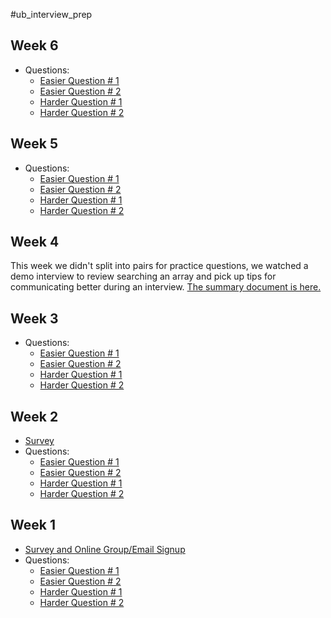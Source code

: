 #ub_interview_prep


## Week 6
* Questions:
  * [Easier Question # 1](https://docs.google.com/document/d/1Mmu5y-72pQ_z2-KHqK1kxc5WQ3zCn1--nFAjn0d0cck/edit?usp=sharing)
  * [Easier Question # 2](https://docs.google.com/document/d/1SiTi8sVaDxitk-jr6GFPFFwO-BoeJDkIDTEdqbbYPDY/edit?usp=sharing)
  * [Harder Question # 1](https://docs.google.com/document/d/1andVX87rJrSvp7XFXCMWVevjkkErM_Y6cPlcBviAi14/edit?usp=sharing)
  * [Harder Question # 2](https://docs.google.com/document/d/1dzEH_-R9d9_9-tEdxvgE_2LmxKnNhcmP8TGa4r_hVUo/edit?usp=sharing)

## Week 5
* Questions:
  * [Easier Question # 1](https://drive.google.com/open?id=1rHr803XFxua7pxMOaU3o7cLwdr9eo4fsXm1OrZWxkj8)
  * [Easier Question # 2](https://docs.google.com/document/d/1L_fp3fRURcGcaWqwI4jL-uozZdjA3DzlOSanf1V1RFc/edit?usp=sharing)
  * [Harder Question # 1](https://docs.google.com/document/d/1AbAvhQT84VTiJ1jUTPKlmwHUWKHnqkuKXqNVKiil5RU/edit?usp=sharing)
  * [Harder Question # 2](https://docs.google.com/document/d/12DKufyg52UcXtUNK4vYxUvyGjjlRq5ujnkjKOK6Acms/edit?usp=sharing)

## Week 4
This week we didn't split into pairs for practice questions, we watched a demo interview to review searching an array and pick up tips for communicating better during an interview. [The summary document is here.](https://docs.google.com/document/d/1pL17VbSuL1ZIPUoXCXs7C1VSAMBVo6F462NYktmgMZA/edit?usp=sharing)

## Week 3
* Questions:
  * [Easier Question # 1](https://docs.google.com/document/d/15SbtO4sjWtD_loEcDVVB-4AksXpBATDJfhljbqltwCc/edit?usp=sharing)
  * [Easier Question # 2](https://docs.google.com/document/d/1iyC7exbTxw4_2K2QLPlV_4bVE8Veqj8_AQralbDYv-g/edit?usp=sharing)
  * [Harder Question # 1](https://docs.google.com/document/d/1X6J9tb2y0kaXyyTydGL5sib9IGmlbv2JIymIhd2Ikts/edit?usp=sharing)
  * [Harder Question # 2](https://docs.google.com/document/d/1CXz99M-VFgvn2ucqNvy-W6uCSn9TmiYXWkzDl33GpVo/edit?usp=sharing)

## Week 2
* [Survey](http://goo.gl/forms/qabaPnFBSn)
* Questions:
  * [Easier Question # 1](https://docs.google.com/document/d/10stTXrNZBlDnZA5P4tqjfSQWwlH_SEBW-laeyKCab2k/edit)
  * [Easier Question # 2](https://docs.google.com/document/d/1q__zdmB39Bm3rFmvaBbUw8KP7C4hD8VaaSZ7Nc4TTSs/edit)
  * [Harder Question # 1](https://docs.google.com/document/d/1nWhAayjYOkEDecqpHZ80S2_UkWk1-g1fUbxwF56Rc0o/edit)
  * [Harder Question # 2](https://docs.google.com/document/d/1w5o7UFLr-m-JbQ4gPPZYd2qa8dLBHkNw7fTqYWVN5Pg/edit)

## Week 1
* [Survey and Online Group/Email Signup](http://goo.gl/forms/joifpcPND4)
* Questions:
  * [Easier Question # 1](https://docs.google.com/document/d/18ONsWhsEwCwKwY_OSzj0GKEVZPqOo9GA0-7AP3BDPhQ/edit)
  * [Easier Question # 2](https://docs.google.com/document/d/1NjSI-HnNYZRFTw-IFjBj4GBlk29j2GoaWS6RKUMJ6sk/edit)
  * [Harder Question # 1](https://docs.google.com/document/d/1xxig7t65XbC1_cmBo_4jhMBKbl6JDH6q6wuDnWfDx5w/edit)
  * [Harder Question # 2](https://docs.google.com/document/d/1pjN6mkDdQfpIdK6N8icpBhev1dpxUDM0qH0p28fGMfA/edit)
